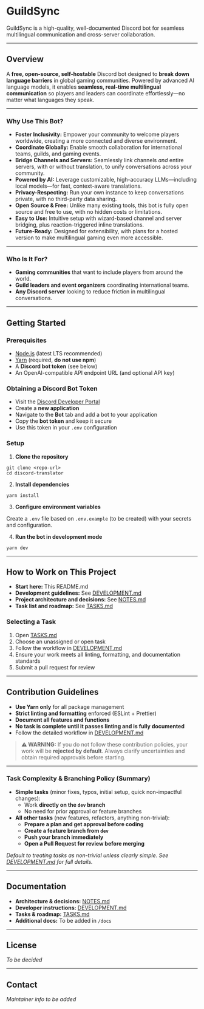 # GuildSync

GuildSync is a high-quality, well-documented Discord bot for seamless multilingual communication and cross-server collaboration.

---

## Overview

A **free, open-source, self-hostable** Discord bot designed to **break down language barriers** in global gaming communities. Powered by advanced AI language models, it enables **seamless, real-time multilingual communication** so players and leaders can coordinate effortlessly—no matter what languages they speak.

---

### Why Use This Bot?

- **Foster Inclusivity:** Empower your community to welcome players worldwide, creating a more connected and diverse environment.
- **Coordinate Globally:** Enable smooth collaboration for international teams, guilds, and gaming events.
- **Bridge Channels and Servers:** Seamlessly link channels *and* entire servers, with or without translation, to unify conversations across your community.
- **Powered by AI:** Leverage customizable, high-accuracy LLMs—including local models—for fast, context-aware translations.
- **Privacy-Respecting:** Run your own instance to keep conversations private, with no third-party data sharing.
- **Open Source & Free:** Unlike many existing tools, this bot is fully open source and free to use, with no hidden costs or limitations.
- **Easy to Use:** Intuitive setup with wizard-based channel and server bridging, plus reaction-triggered inline translations.
- **Future-Ready:** Designed for extensibility, with plans for a hosted version to make multilingual gaming even more accessible.

---

### Who Is It For?

- **Gaming communities** that want to include players from around the world.
- **Guild leaders and event organizers** coordinating international teams.
- **Any Discord server** looking to reduce friction in multilingual conversations.

---

## Getting Started

### Prerequisites

- [Node.js](https://nodejs.org/) (latest LTS recommended)
- [Yarn](https://yarnpkg.com/) (required, **do not use npm**)
- A **Discord bot token** (see below)
- An OpenAI-compatible API endpoint URL (and optional API key)

### Obtaining a Discord Bot Token

- Visit the [Discord Developer Portal](https://discord.com/developers/applications)
- Create a **new application**
- Navigate to the **Bot** tab and add a bot to your application
- Copy the **bot token** and keep it secure
- Use this token in your `.env` configuration

### Setup

1. **Clone the repository**

```
git clone <repo-url>
cd discord-translator
```

2. **Install dependencies**

```
yarn install
```

3. **Configure environment variables**

Create a `.env` file based on `.env.example` (to be created) with your secrets and configuration.

4. **Run the bot in development mode**

```
yarn dev
```

---

## How to Work on This Project

- **Start here:** This README.md
- **Development guidelines:** See [DEVELOPMENT.md](./DEVELOPMENT.md)
- **Project architecture and decisions:** See [NOTES.md](./NOTES.md)
- **Task list and roadmap:** See [TASKS.md](./TASKS.md)

### Selecting a Task

1. Open [TASKS.md](./TASKS.md)
2. Choose an unassigned or open task
3. Follow the workflow in [DEVELOPMENT.md](./DEVELOPMENT.md)
4. Ensure your work meets all linting, formatting, and documentation standards
5. Submit a pull request for review

---

## Contribution Guidelines

- **Use Yarn only** for all package management
- **Strict linting and formatting** enforced (ESLint + Prettier)
- **Document all features and functions**
- **No task is complete until it passes linting and is fully documented**
- Follow the detailed workflow in [DEVELOPMENT.md](./DEVELOPMENT.md)

> **⚠️ WARNING:** If you do not follow these contribution policies, your work will be **rejected by default**. Always clarify uncertainties and obtain required approvals before starting.

---

### Task Complexity & Branching Policy (Summary)

- **Simple tasks** (minor fixes, typos, initial setup, quick non-impactful changes):
  - Work **directly on the `dev` branch**
  - No need for prior approval or feature branches
- **All other tasks** (new features, refactors, anything non-trivial):
  - **Prepare a plan and get approval before coding**
  - **Create a feature branch from `dev`**
  - **Push your branch immediately**
  - **Open a Pull Request for review before merging**

_Default to treating tasks as non-trivial unless clearly simple. See [DEVELOPMENT.md](./DEVELOPMENT.md) for full details._

---

## Documentation

- **Architecture & decisions:** [NOTES.md](./NOTES.md)
- **Developer instructions:** [DEVELOPMENT.md](./DEVELOPMENT.md)
- **Tasks & roadmap:** [TASKS.md](./TASKS.md)
- **Additional docs:** To be added in `/docs`

---

## License

_To be decided_

---

## Contact

_Maintainer info to be added_